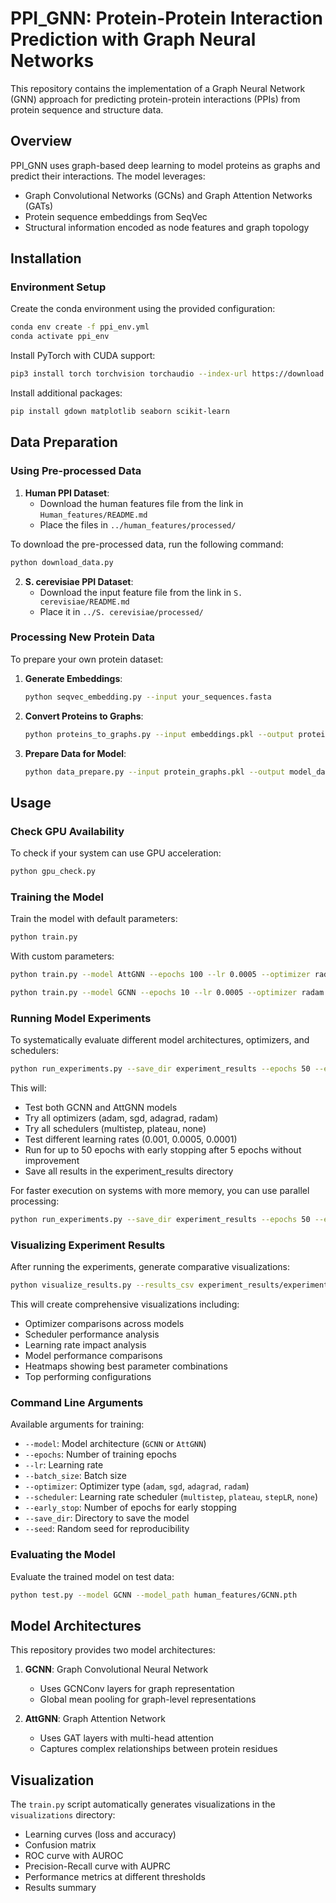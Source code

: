 # PPI_GNN: Protein-Protein Interaction Prediction with Graph Neural Networks

This repository contains the implementation of a Graph Neural Network (GNN) approach for predicting protein-protein interactions (PPIs) from protein sequence and structure data.

## Overview

PPI_GNN uses graph-based deep learning to model proteins as graphs and predict their interactions. The model leverages:

- Graph Convolutional Networks (GCNs) and Graph Attention Networks (GATs)
- Protein sequence embeddings from SeqVec
- Structural information encoded as node features and graph topology

## Installation

### Environment Setup

Create the conda environment using the provided configuration:

```bash
conda env create -f ppi_env.yml
conda activate ppi_env
```

Install PyTorch with CUDA support:

```bash
pip3 install torch torchvision torchaudio --index-url https://download.pytorch.org/whl/cu118
```

Install additional packages:

```bash
pip install gdown matplotlib seaborn scikit-learn 
```


## Data Preparation

### Using Pre-processed Data

1. **Human PPI Dataset**:
   - Download the human features file from the link in `Human_features/README.md`
   - Place the files in `../human_features/processed/`

To download the pre-processed data, run the following command:

```python
python download_data.py
```   


2. **S. cerevisiae PPI Dataset**:
   - Download the input feature file from the link in `S. cerevisiae/README.md`
   - Place it in `../S. cerevisiae/processed/`

### Processing New Protein Data

To prepare your own protein dataset:

1. **Generate Embeddings**:
   ```bash
   python seqvec_embedding.py --input your_sequences.fasta
   ```

2. **Convert Proteins to Graphs**:
   ```bash
   python proteins_to_graphs.py --input embeddings.pkl --output protein_graphs.pkl
   ```

3. **Prepare Data for Model**:
   ```bash
   python data_prepare.py --input protein_graphs.pkl --output model_data.pt
   ```

## Usage

### Check GPU Availability

To check if your system can use GPU acceleration:

```bash
python gpu_check.py
```

### Training the Model

Train the model with default parameters:

```bash
python train.py
```

With custom parameters:

```bash
python train.py --model AttGNN --epochs 100 --lr 0.0005 --optimizer radam --scheduler plateau --early_stop 10 --save_dir visualizations
```

```bash
python train.py --model GCNN --epochs 10 --lr 0.0005 --optimizer radam --scheduler plateau --early_stop 2 --save_dir report
```

### Running Model Experiments

To systematically evaluate different model architectures, optimizers, and schedulers:

```bash
python run_experiments.py --save_dir experiment_results --epochs 50 --early_stop 5
```

This will:
- Test both GCNN and AttGNN models
- Try all optimizers (adam, sgd, adagrad, radam)
- Try all schedulers (multistep, plateau, none)
- Test different learning rates (0.001, 0.0005, 0.0001)
- Run for up to 50 epochs with early stopping after 5 epochs without improvement
- Save all results in the experiment_results directory

For faster execution on systems with more memory, you can use parallel processing:

```bash
python run_experiments.py --save_dir experiment_results --epochs 50 --early_stop 5 --parallel
```

### Visualizing Experiment Results

After running the experiments, generate comparative visualizations:

```bash
python visualize_results.py --results_csv experiment_results/experiment_results.csv --output_dir experiment_results/visualizations
```

This will create comprehensive visualizations including:
- Optimizer comparisons across models
- Scheduler performance analysis
- Learning rate impact analysis
- Model performance comparisons
- Heatmaps showing best parameter combinations
- Top performing configurations

### Command Line Arguments

Available arguments for training:
- `--model`: Model architecture (`GCNN` or `AttGNN`)
- `--epochs`: Number of training epochs
- `--lr`: Learning rate
- `--batch_size`: Batch size
- `--optimizer`: Optimizer type (`adam`, `sgd`, `adagrad`, `radam`)
- `--scheduler`: Learning rate scheduler (`multistep`, `plateau`, `stepLR`, `none`)
- `--early_stop`: Number of epochs for early stopping
- `--save_dir`: Directory to save the model
- `--seed`: Random seed for reproducibility

### Evaluating the Model

Evaluate the trained model on test data:

```bash
python test.py --model GCNN --model_path human_features/GCNN.pth
```

## Model Architectures

This repository provides two model architectures:

1. **GCNN**: Graph Convolutional Neural Network
   - Uses GCNConv layers for graph representation
   - Global mean pooling for graph-level representations

2. **AttGNN**: Graph Attention Network
   - Uses GAT layers with multi-head attention
   - Captures complex relationships between protein residues

## Visualization

The `train.py` script automatically generates visualizations in the `visualizations` directory:
- Learning curves (loss and accuracy)
- Confusion matrix
- ROC curve with AUROC
- Precision-Recall curve with AUPRC
- Performance metrics at different thresholds
- Results summary

<!-- ## Citation

If you use this code in your research, please cite:

```
@article{ppi_gnn,
  title={PPI_GNN: Predicting Protein-Protein Interactions using Graph Neural Networks},
  author={Author1 and Author2},
  journal={Journal Name},
  year={20XX}
}
```

## License

This project is licensed under the MIT License - see the LICENSE file for details. -->